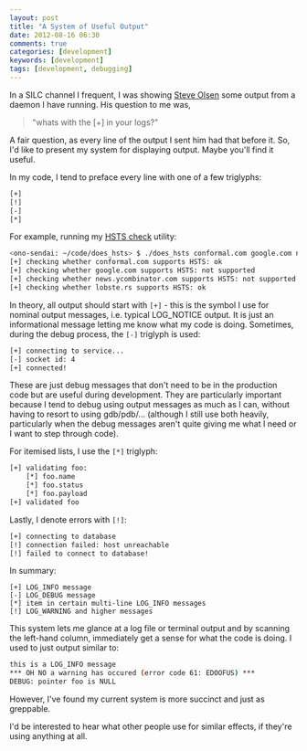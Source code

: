 ```yaml
---
layout: post
title: "A System of Useful Output"
date: 2012-08-16 06:30
comments: true
categories: [development]
keywords: [development]
tags: [development, debugging]
---
```


In a SILC channel I frequent, I was showing [Steve Olsen](http://saolsen.tumblr.com)
some output from a daemon I have running. His question to me was, 

> "whats with the [+] in your logs?"

A fair question, as every line of the output I sent him had that before it.
So, I'd like to present my system for displaying output. Maybe you'll find it
useful.

In my code, I tend to preface every line with one of a few triglyphs:

```bash
[+]
[!]
[-]
[*]
```

For example, running my [HSTS check](https://gist.github.com/3277707) utility:

```bash
<ono-sendai: ~/code/does_hsts> $ ./does_hsts conformal.com google.com news.ycombinator.com lobste.rs
[+] checking whether conformal.com supports HSTS: ok
[+] checking whether google.com supports HSTS: not supported
[+] checking whether news.ycombinator.com supports HSTS: not supported
[+] checking whether lobste.rs supports HSTS: ok
```

In theory, all output should start with `[+]` - this is the symbol I use for
nominal output messages, i.e. typical LOG_NOTICE output. It is just an 
informational message letting me know what my code is doing. Sometimes, during
the debug process, the `[-]` triglyph is used:

```bash
[+] connecting to service...
[-] socket id: 4
[+] connected!
```

These are just debug messages that don't need to be in the production code
but are useful during development. They are particularly important because
I tend to debug using output messages as much as I can, without having to
resort to using gdb/pdb/... (although I still use both heavily, particularly
when the debug messages aren't quite giving me what I need or I want to step
through code).

For itemised lists, I use the `[*]` triglyph:

```bash
[+] validating foo:
    [*] foo.name
    [*] foo.status
    [*] foo.payload
[+] validated foo
```

Lastly, I denote errors with `[!]`:

```bash
[+] connecting to database
[!] connection failed: host unreachable
[!] failed to connect to database!
```

In summary:

```
[+] LOG_INFO message
[-] LOG_DEBUG message
[*] item in certain multi-line LOG_INFO messages
[!] LOG_WARNING and higher messages
```

This system lets me glance at a log file or terminal output and by scanning
the left-hand column, immediately get a sense for what the code is doing. 
I used to just output similar to:

```bash
this is a LOG_INFO message
*** OH NO a warning has occured (error code 61: EDOOFUS) ***
DEBUG: pointer foo is NULL
```

However, I've found my current system is more succinct and just as greppable.

I'd be interested to hear what other people use for similar effects, if they're
using anything at all.
